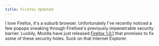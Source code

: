 ```yaml
---
title: Firefox Updated
---
```

I love Firefox, it's a suburb browser. Unfortunately I've recently noticed a few popups sneaking through Firefoxe's previously impenetrable security barrier. Luckily, Mozilla have just released [Firefox 1.0.1](http://www.getfirefox.com) that promises to fix some of these security holes. Suck on that Internet Explorer.